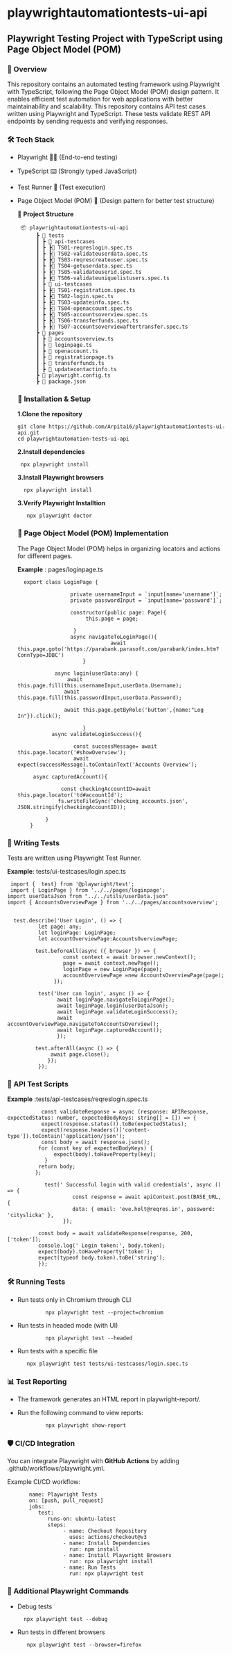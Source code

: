 # playwrightautomationtests-ui-api


## Playwright Testing Project with TypeScript using Page Object Model (POM)

### 📌 Overview

This repository contains an automated testing framework using Playwright with TypeScript, following the Page Object Model (POM) design pattern. It enables efficient test automation for web applications with better maintainability and scalability.
This repository contains API test cases written using Playwright and TypeScript. These tests validate REST API endpoints by sending requests and verifying responses.  


### 🛠️ Tech Stack

- Playwright 🕵️‍♂️ (End-to-end testing)

- TypeScript ⌨️ (Strongly typed JavaScript)

- Test Runner 🧪 (Test execution)

- Page Object Model (POM) 📄 (Design pattern for better test structure)

  📂 **Project Structure**

       📦 playwrightautomationtests-ui-api
            ┣ 📂 tests
            ┃ ┣ 📂 api-testcases
            ┃ ┣ ┣📜 TS01-reqreslogin.spec.ts
            ┃ ┣ ┣📜 TS02-validateuserdata.spec.ts
            ┃ ┣ ┣📜 TS03-reqrescreateuser.spec.ts
            ┃ ┣ ┣📜 TS04-getuserdata.spec.ts
            ┃ ┣ ┣📜 TS05-validateuserid.spec.ts
            ┃ ┣ ┣📜 TS06-validateuniquelistusers.spec.ts
            ┃ ┣ 📂 ui-testcases
            ┃ ┣ ┣📜 TS01-registration.spec.ts
            ┃ ┣ ┣📜 TS02-login.spec.ts
            ┃ ┣ ┣📜 TS03-updateinfo.spec.ts
            ┃ ┣ ┣📜 TS04-openaccount.spec.ts
            ┃ ┣ ┣📜 TS05-accountsoverview.spec.ts
            ┃ ┣ ┣📜 TS06-transferfunds.spec.ts
            ┃ ┣ ┣📜 TS07-accountsoverviewaftertransfer.spec.ts
            ┣ 📂 pages
            ┃ ┣ 📜 accountsoverview.ts
            ┃ ┣ 📜 loginpage.ts
            ┃ ┣ 📜 openaccount.ts
            ┃ ┣ 📜 registrationpage.ts
            ┃ ┣ 📜 transferfunds.ts
            ┃ ┣ 📜 updatecontactinfo.ts
            ┣ 📜 playwright.config.ts
            ┣ 📜 package.json


  ### 🚀 Installation & Setup

   **1.Clone the repository**
  
      git clone https://github.com/Arpita16/playwrightautomationtests-ui-api.git
      cd playwrightautomation-tests-ui-api

   **2.Install dependencies**

       npx playwright install  

   **3.Install Playwright browsers**

        npx playwright install

    **3.Verify Playwright Installtion**

         npx playwright doctor

  ### 📌  Page Object Model (POM) Implementation 
  The Page Object Model (POM) helps in organizing locators and actions for different pages.
  
  **Example** : pages/loginpage.ts

        export class LoginPage {

                       private usernameInput = `input[name='username']`;
                       private passwordInput = `input[name='password']`;

                       constructor(public page: Page){
                            this.page = page;
        
                        }
                       async navigateToLoginPage(){
                                    await this.page.goto('https://parabank.parasoft.com/parabank/index.htm?ConnType=JDBC')
                           }

                  async login(userData:any) {
                      await this.page.fill(this.usernameInput,userData.Username);
                     await this.page.fill(this.passwordInput,userData.Password);

                     await this.page.getByRole('button',{name:"Log In"}).click();  
     
                           }
                 async validateLoginSuccess(){
              
                        const successMessage= await this.page.locator('#showOverview');
                        await expect(successMessage).toContainText('Accounts Overview');
                           }
           async capturedAccount(){
    
                    const checkingAccountID=await this.page.locator('td#accountId');
                   fs.writeFileSync('checking_accounts.json', JSON.stringify(checkingAccountID));
        
               }
          }

### 🧪 Writing Tests
  Tests are written using Playwright Test Runner.

 **Example**: tests/ui-testcases/login.spec.ts

     import {  test} from '@playwright/test';
     import { LoginPage } from '../../pages/loginpage';
    import userDataJson from "../../utils/userData.json"
    import { AccountsOverviewPage } from '../../pages/accountsoverview';


      test.describe('User Login', () => {
              let page: any;
              let loginPage: LoginPage;
              let accountOverviewPage:AccountsOverviewPage;

             test.beforeAll(async ({ browser }) => {
                      const context = await browser.newContext();
                      page = await context.newPage();
                      loginPage = new LoginPage(page);
                      accountOverviewPage =new AccountsOverviewPage(page);
                   });

              test('User can login', async () => {
                    await loginPage.navigateToLoginPage();
                    await loginPage.login(userDataJson);
                    await loginPage.validateLoginSuccess();
                    await accountOverviewPage.navigateToAccountsOverview();
                    await loginPage.capturedAccount();
                    });
  
             test.afterAll(async () => {
                  await page.close();
                 });
              });


### 📌  API Test Scripts
  **Example** :tests/api-testcases/reqreslogin.spec.ts

               const validateResponse = async (response: APIResponse, expectedStatus: number, expectedBodyKeys: string[] = []) => {
               expect(response.status()).toBe(expectedStatus);
               expect(response.headers()['content-type']).toContain('application/json');
               const body = await response.json();
              for (const key of expectedBodyKeys) {
                   expect(body).toHaveProperty(key);
                }
              return body;
             };

                test(' Successful login with valid credentials', async () => {
                         const response = await apiContext.post(BASE_URL, {
                         data: { email: 'eve.holt@reqres.in', password: 'cityslicka' },
                      });

              const body = await validateResponse(response, 200, ['token']);
              console.log(' Login token:', body.token);
              expect(body).toHaveProperty('token');
              expect(typeof body.token).toBe('string');
              });

### 🛠 Running Tests

- Run tests only in Chromium through CLI
              
               npx playwright test --project=chromium

- Run tests in headed mode (with UI)
      
               npx playwright test --headed

- Run tests with a specific file

         npx playwright test tests/ui-testcases/login.spec.ts

### 📊 Test Reporting

- The framework generates an HTML report in    playwright-report/.
   
- Run the following command to view reports:
    
               npx playwright show-report

### 🛡️ CI/CD Integration
  
  You can integrate Playwright with **GitHub Actions** by adding    .github/workflows/playwright.yml.

   Example CI/CD workflow:

           name: Playwright Tests
           on: [push, pull_request]
           jobs:
              test:
                 runs-on: ubuntu-latest
                 steps:
                      - name: Checkout Repository
                        uses: actions/checkout@v3
                      - name: Install Dependencies
                        run: npm install
                      - name: Install Playwright Browsers
                        run: npx playwright install
                      - name: Run Tests
                        run: npx playwright test

### 📌 Additional Playwright Commands

- Debug tests
  
        npx playwright test --debug

- Run tests in different browsers

         npx playwright test --browser=firefox














            
